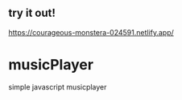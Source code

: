 ## try it out!
https://courageous-monstera-024591.netlify.app/

# musicPlayer
simple javascript musicplayer
